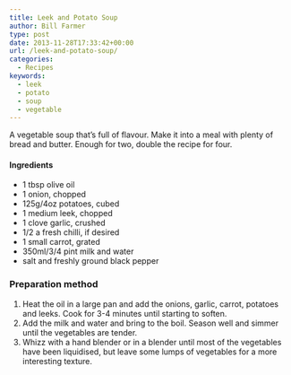 ```yaml
---
title: Leek and Potato Soup
author: Bill Farmer
type: post
date: 2013-11-28T17:33:42+00:00
url: /leek-and-potato-soup/
categories:
  - Recipes
keywords:
  - leek
  - potato
  - soup
  - vegetable
---
```

A vegetable soup that’s full of flavour. Make it into a meal with plenty of bread and butter. Enough for two, double the recipe for four.

#### Ingredients

  * 1 tbsp olive oil
  * 1 onion, chopped
  * 125g/4oz potatoes, cubed
  * 1 medium leek, chopped
  * 1 clove garlic, crushed
  * 1/2 a fresh chilli, if desired
  * 1 small carrot, grated
  * 350ml/3/4 pint milk and water
  * salt and freshly ground black pepper

### Preparation method
  1. Heat the oil in a large pan and add the onions, garlic, carrot, potatoes and leeks. Cook for 3-4 minutes until starting to soften.
  2. Add the milk and water and bring to the boil. Season well and simmer until the vegetables are tender.
  3. Whizz with a hand blender or in a blender until most of the vegetables have been liquidised, but leave some lumps of vegetables for a more interesting texture.
